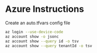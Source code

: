 # Azure Instructions

Create an auto.tfvars config file

```bash
az login --use-device-code 
az account show -o jsonc
az account show --query id -o tsv
az account show --query tenantId -o tsv
```


